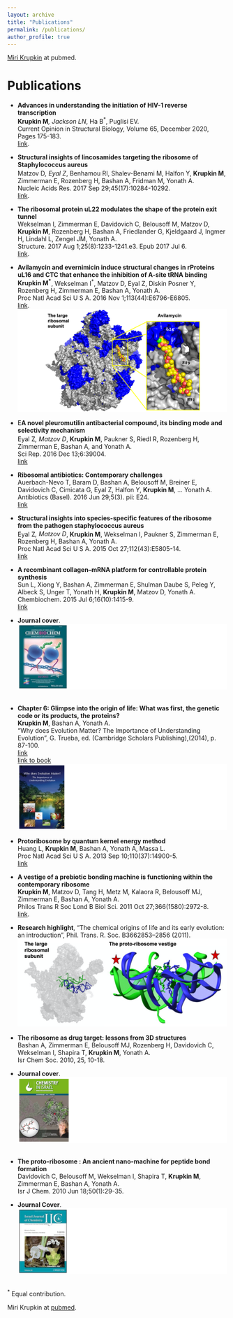 ```yaml
---
layout: archive
title: "Publications"
permalink: /publications/
author_profile: true
---
```



[Miri Krupkin](https://www.ncbi.nlm.nih.gov/pubmed/?term=miri+krupkin") at pubmed.


Publications
======
 > 
  * **Advances in understanding the initiation of HIV-1 reverse transcription**         
  **Krupkin M**<sup>*</sup>, Jackson LN<sup>*</sup>, Ha B<sup>*</sup>, Puglisi EV.         
  Current Opinion in Structural Biology, Volume 65, December 2020, Pages 175-183.                    
  [link](https://www.sciencedirect.com/science/article/pii/S0959440X20301354?via%3Dihub).

  * **Structural insights of lincosamides targeting the ribosome of Staphylococcus aureus**           
  Matzov D<sup>*</sup>, Eyal Z<sup>*</sup>, Benhamou RI, Shalev-Benami M, Halfon Y, **Krupkin M**, Zimmerman E, Rozenberg H, Bashan A, Fridman M, Yonath A.             
  Nucleic Acids Res. 2017 Sep 29;45(17):10284-10292.            
  [link](https://academic.oup.com/nar/article/45/17/10284/4056233).           
  
  * **The ribosomal protein uL22 modulates the shape of the protein exit tunnel**           
  Wekselman I, Zimmerman E, Davidovich C, Belousoff M, Matzov D, **Krupkin M**, Rozenberg H, Bashan A, Friedlander G, Kjeldgaard J, Ingmer H, Lindahl L, Zengel JM, Yonath A.            
  Structure. 2017 Aug 1;25(8):1233-1241.e3. Epub 2017 Jul 6.           
  [link](https://www.cell.com/structure/fulltext/S0969-2126(17)30184-3?_returnURL=https%3A%2F%2Flinkinghub.elsevier.com%2Fretrieve%2Fpii%2FS0969212617301843%3Fshowall%3Dtrue).

> 
  * **Avilamycin and evernimicin induce structural changes in rProteins uL16 and CTC that enhance the inhibition of A-site tRNA binding**           
  **Krupkin M<sup>*</sup>**, Wekselman I<sup>*</sup>, Matzov D, Eyal Z, Diskin Posner Y, Rozenberg H, Zimmerman E, Bashan A, Yonath A.            
  Proc Natl Acad Sci U S A. 2016 Nov 1;113(44):E6796-E6805.           
  [link](https://www.pnas.org/content/113/44/E6796).     
  ![](/avilamycin-wide.png)
  
  * E**A novel pleuromutilin antibacterial compound, its binding mode and selectivity mechanism**           
  Eyal Z<sup>*</sup>, Matzov D<sup>*</sup>, **Krupkin M**, Paukner S, Riedl R, Rozenberg H, Zimmerman E, Bashan A, and Yonath A.            
  Sci Rep. 2016 Dec 13;6:39004.           
  [link](https://www.nature.com/articles/srep39004)     
  
  * **Ribosomal antibiotics: Contemporary challenges**           
  Auerbach-Nevo T, Baram D, Bashan A, Belousoff M, Breiner E, Davidovich C, Cimicata G, Eyal Z, Halfon Y, **Krupkin M**, … Yonath A.            
  Antibiotics (Basel). 2016 Jun 29;5(3). pii: E24.           
  [link](https://www.mdpi.com/2079-6382/5/3/24)   
  

  * **Structural insights into species-specific features of the ribosome from the pathogen staphylococcus aureus**           
  Eyal Z<sup>*</sup>, Matzov D<sup>*</sup>, **Krupkin M**, Wekselman I, Paukner S, Zimmerman E, Rozenberg H, Bashan A, Yonath A.           
  Proc Natl Acad Sci U S A. 2015 Oct 27;112(43):E5805-14.            
  [link](https://www.pnas.org/content/112/43/E5805)

  * **A recombinant collagen–mRNA platform for controllable protein synthesis**           
  Sun L, Xiong Y, Bashan A, Zimmerman E, Shulman Daube S, Peleg Y, Albeck S, Unger T, Yonath H, **Krupkin M**, Matzov D, Yonath A.            
  Chembiochem. 2015 Jul 6;16(10):1415-9.           
  [link](https://chemistry-europe.onlinelibrary.wiley.com/doi/full/10.1002/cbic.201500205)           
  - **Journal cover**. 
  ![](/images/2015-sunw.png) 


> 
  * **Chapter 6: Glimpse into the origin of life: What was first, the genetic code or its products, the proteins?**           
  **Krupkin M**, Bashan A, Yonath A.             
  “Why does Evolution Matter? The Importance of Understanding Evolution”, G. Trueba, ed. (Cambridge Scholars Publishing),(2014), p. 87-100.            
  [link](https://books.google.com/books?id=f-OmBgAAQBAJ&pg=PA87&lpg=PA87&dq=Glimpse+into+the+Origin+of+Life:+What+was+First,+the+Genetic+Code+or+its+Products,+the+Proteins&source=bl&ots=OfDCcxfFms&sig=ACfU3U1jf3a2PyFrnEm_H8k-J_vAotgYvg&hl=en&sa=X&ved=2ahUKEwjwgOjcz_XpAhXTIjQIHcnGBGkQ6AEwAXoECAkQAQ#v=onepage&q=Glimpse%20into%20the%20Origin%20of%20Life%3A%20What%20was%20First%2C%20the%20Genetic%20Code%20or%20its%20Products%2C%20the%20Proteins&f=false)             
  [link to book](https://www.cambridgescholars.com/why-does-evolution-matter-the-importance-of-understanding-evolution)              
  ![](/images/2014-bookw.png)

  * **Protoribosome by quantum kernel energy method**           
  Huang L, **Krupkin M**, Bashan A, Yonath A, Massa L.           
  Proc Natl Acad Sci U S A. 2013 Sep 10;110(37):14900-5.           
  [link](https://www.pnas.org/content/110/37/14900)  

> 
  * **A vestige of a prebiotic bonding machine is functioning within the contemporary ribosome**           
  **Krupkin M**, Matzov D, Tang H, Metz M, Kalaora R, Belousoff MJ, Zimmerman E, Bashan A, Yonath A.                      
  Philos Trans R Soc Lond B Biol Sci. 2011 Oct 27;366(1580):2972-8.           
  [link](https://www.ncbi.nlm.nih.gov/pmc/articles/PMC3158926/).           
  - **Research highlight**, “The chemical origins of life and its early evolution: an introduction”, Phil. Trans. R. Soc. B3662853–2856 (2011).           
  ![](/images/2011-protoribosome.png)

 
  * **The ribosome as drug target: lessons from 3D structures**           
  Bashan A, Zimmerman E, Belousoff MJ, Rozenberg H, Davidovich C, Wekselman I, Shapira T, **Krupkin M**, Yonath A.           
  Isr Chem Soc. 2010, 25, 10-18.             
  - **Journal cover**.            
  ![](/images/2010-drugw.png) 
  
  
  * **The proto-ribosome : An ancient nano-machine for peptide bond formation**           
  Davidovich C, Belousoff M, Wekselman I, Shapira T, **Krupkin M**, Zimmerman E, Bashan A, Yonath A.            
  Isr J Chem. 2010 Jun 18;50(1):29-35.              
  - **Journal Cover**.             
  ![](/images/2010-protoribosomew.png) 


<sup>*</sup> Equal contribution.

Miri Krupkin at [pubmed](https://www.ncbi.nlm.nih.gov/pubmed/?term=miri+krupkin").


